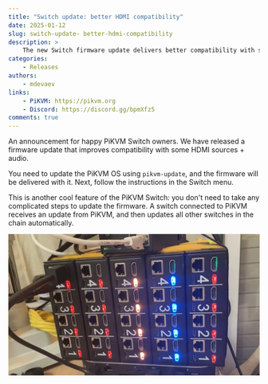 ```yaml
---
title: "Switch update: better HDMI compatibility"
date: 2025-01-12
slug: switch-update- better-hdmi-compatibility
description: >
    The new Switch firmware update delivers better compatibility with some HDMI sources and audio
categories:
    - Releases
authors:
    - mdevaev
links:
    - PiKVM: https://pikvm.org
    - Discord: https://discord.gg/bpmXfz5
comments: true
---
```


An announcement for happy PiKVM Switch owners. We have released a firmware update that improves compatibility with some HDMI sources + audio. 

<!-- more -->

You need to update the PiKVM OS using `pikvm-update`, and the firmware will be delivered with it. Next, follow the instructions in the Switch menu.

This is another cool feature of the PiKVM Switch: you don't need to take any complicated steps to update the firmware. A switch connected to PiKVM receives an update from PiKVM, and then updates all other switches in the chain automatically.

![Firmware update running](firmware-update.webp)
